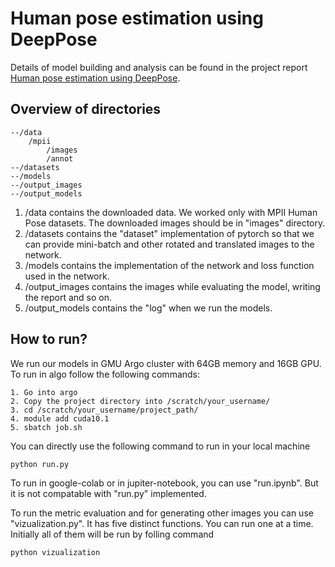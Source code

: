 # Human pose estimation using DeepPose

Details of model building and analysis can be found in the project report [Human pose estimation using DeepPose](https://github.com/akabiraka/cs682_computer_vision/blob/master/project_human_pose_estimation/report_presentation/Human_pose_estimation.pdf).

## Overview of directories
```
--/data
    /mpii
        /images
        /annot
--/datasets
--/models
--/output_images
--/output_models
```
1. /data contains the downloaded data. We worked only with MPII Human Pose datasets. The downloaded images should be in "images" directory.
2. /datasets contains the "dataset" implementation of pytorch so that we can provide mini-batch and other rotated and translated images to the network.
3. /models contains the implementation of the network and loss function used in the network.
4. /output_images contains the images while evaluating the model, writing the report and so on.
5. /output_models contains the "log" when we run the models.

## How to run?
We run our models in GMU Argo cluster with 64GB memory and 16GB GPU. To run in algo follow the following commands:
```
1. Go into argo
2. Copy the project directory into /scratch/your_username/
3. cd /scratch/your_username/project_path/
4. module add cuda10.1
5. sbatch job.sh
```

You can directly use the following command to run in your local machine
```
python run.py
```

To run in google-colab or in jupiter-notebook, you can use "run.ipynb". But it is not compatable with "run.py" implemented.

To run the metric evaluation and for generating other images you can use "vizualization.py". It has five distinct functions. You can run one at a time. Initially all of them will be run by folling command
```
python vizualization
```

